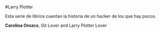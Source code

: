 #Larry Plotter

Esta serie de librios cuentan la historia de un hacker de los que hay pocos.

**Carolina Orozco**, Git Lover and Larry Plotter Lover
